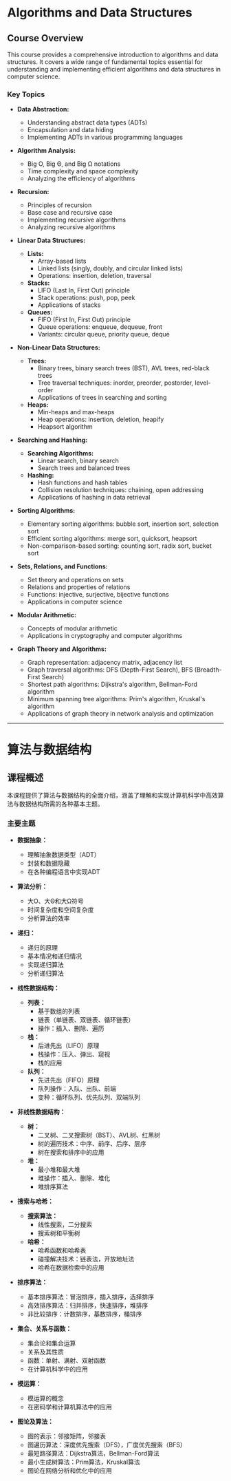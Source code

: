 # Algorithms and Data Structures

## Course Overview

This course provides a comprehensive introduction to algorithms and data structures. It covers a wide range of fundamental topics essential for understanding and implementing efficient algorithms and data structures in computer science.

### Key Topics

- **Data Abstraction:**
  - Understanding abstract data types (ADTs)
  - Encapsulation and data hiding
  - Implementing ADTs in various programming languages

- **Algorithm Analysis:**
  - Big O, Big Θ, and Big Ω notations
  - Time complexity and space complexity
  - Analyzing the efficiency of algorithms

- **Recursion:**
  - Principles of recursion
  - Base case and recursive case
  - Implementing recursive algorithms
  - Analyzing recursive algorithms

- **Linear Data Structures:**
  - **Lists:**
    - Array-based lists
    - Linked lists (singly, doubly, and circular linked lists)
    - Operations: insertion, deletion, traversal
  - **Stacks:**
    - LIFO (Last In, First Out) principle
    - Stack operations: push, pop, peek
    - Applications of stacks
  - **Queues:**
    - FIFO (First In, First Out) principle
    - Queue operations: enqueue, dequeue, front
    - Variants: circular queue, priority queue, deque

- **Non-Linear Data Structures:**
  - **Trees:**
    - Binary trees, binary search trees (BST), AVL trees, red-black trees
    - Tree traversal techniques: inorder, preorder, postorder, level-order
    - Applications of trees in searching and sorting
  - **Heaps:**
    - Min-heaps and max-heaps
    - Heap operations: insertion, deletion, heapify
    - Heapsort algorithm

- **Searching and Hashing:**
  - **Searching Algorithms:**
    - Linear search, binary search
    - Search trees and balanced trees
  - **Hashing:**
    - Hash functions and hash tables
    - Collision resolution techniques: chaining, open addressing
    - Applications of hashing in data retrieval

- **Sorting Algorithms:**
  - Elementary sorting algorithms: bubble sort, insertion sort, selection sort
  - Efficient sorting algorithms: merge sort, quicksort, heapsort
  - Non-comparison-based sorting: counting sort, radix sort, bucket sort

- **Sets, Relations, and Functions:**
  - Set theory and operations on sets
  - Relations and properties of relations
  - Functions: injective, surjective, bijective functions
  - Applications in computer science

- **Modular Arithmetic:**
  - Concepts of modular arithmetic
  - Applications in cryptography and computer algorithms

- **Graph Theory and Algorithms:**
  - Graph representation: adjacency matrix, adjacency list
  - Graph traversal algorithms: DFS (Depth-First Search), BFS (Breadth-First Search)
  - Shortest path algorithms: Dijkstra's algorithm, Bellman-Ford algorithm
  - Minimum spanning tree algorithms: Prim's algorithm, Kruskal's algorithm
  - Applications of graph theory in network analysis and optimization

---

# 算法与数据结构

## 课程概述

本课程提供了算法与数据结构的全面介绍，涵盖了理解和实现计算机科学中高效算法与数据结构所需的各种基本主题。

### 主要主题

- **数据抽象：**
  - 理解抽象数据类型（ADT）
  - 封装和数据隐藏
  - 在各种编程语言中实现ADT

- **算法分析：**
  - 大O、大Θ和大Ω符号
  - 时间复杂度和空间复杂度
  - 分析算法的效率

- **递归：**
  - 递归的原理
  - 基本情况和递归情况
  - 实现递归算法
  - 分析递归算法

- **线性数据结构：**
  - **列表：**
    - 基于数组的列表
    - 链表（单链表、双链表、循环链表）
    - 操作：插入、删除、遍历
  - **栈：**
    - 后进先出（LIFO）原理
    - 栈操作：压入、弹出、窥视
    - 栈的应用
  - **队列：**
    - 先进先出（FIFO）原理
    - 队列操作：入队、出队、前端
    - 变种：循环队列、优先队列、双端队列

- **非线性数据结构：**
  - **树：**
    - 二叉树、二叉搜索树（BST）、AVL树、红黑树
    - 树的遍历技术：中序、前序、后序、层序
    - 树在搜索和排序中的应用
  - **堆：**
    - 最小堆和最大堆
    - 堆操作：插入、删除、堆化
    - 堆排序算法

- **搜索与哈希：**
  - **搜索算法：**
    - 线性搜索，二分搜索
    - 搜索树和平衡树
  - **哈希：**
    - 哈希函数和哈希表
    - 碰撞解决技术：链表法，开放地址法
    - 哈希在数据检索中的应用

- **排序算法：**
  - 基本排序算法：冒泡排序，插入排序，选择排序
  - 高效排序算法：归并排序，快速排序，堆排序
  - 非比较排序：计数排序，基数排序，桶排序

- **集合、关系与函数：**
  - 集合论和集合运算
  - 关系及其性质
  - 函数：单射、满射、双射函数
  - 在计算机科学中的应用

- **模运算：**
  - 模运算的概念
  - 在密码学和计算机算法中的应用

- **图论及算法：**
  - 图的表示：邻接矩阵，邻接表
  - 图遍历算法：深度优先搜索（DFS），广度优先搜索（BFS）
  - 最短路径算法：Dijkstra算法，Bellman-Ford算法
  - 最小生成树算法：Prim算法，Kruskal算法
  - 图论在网络分析和优化中的应用
